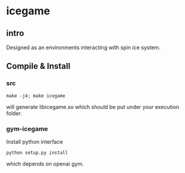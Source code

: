 # icegame

## intro
Designed as an environments interacting with spin ice system.

## Compile & Install 

### src

```
make -j4; make icegame
```

will generate libicegame.so which should be put under your execution folder.

### gym-icegame

Install python interface 

```
python setup.py install
```

which depends on openai gym.


